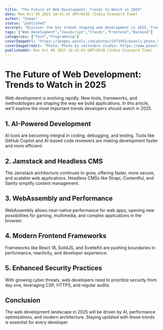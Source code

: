 ```yaml
---
title: "The Future of Web Development: Trends to Watch in 2025"
date: Mon Oct 06 2025 10:41:43 GMT+0530 (India Standard Time)
author: "Suman"
status: "published"
excerpt: "Discover the key trends shaping web development in 2025, from AI-driven tools to modern frameworks."
tags: ["Web Development","JavaScript","Trends","Frontend","Backend"]
categories: ["Tech","Programming"]
coverImageUrl: "https://images.pexels.com/photos/5473955/pexels-photo-5473955.jpeg"
coverImageCredit: "Photo: Photo by cottonbro studio: https://www.pexels.com/photo/a-woman-looking-afar-5473955/"
publishedAt: Mon Oct 06 2025 10:41:43 GMT+0530 (India Standard Time)
---
```


<h1>The Future of Web Development: Trends to Watch in 2025</h1>

<p>Web development is evolving rapidly. New tools, frameworks, and methodologies are shaping the way we build applications. In this article, we'll explore the most important trends developers should watch in 2025.</p>

<h2>1. AI-Powered Development</h2>
<p>AI tools are becoming integral in coding, debugging, and testing. Tools like GitHub Copilot and AI-based code reviewers are making development faster and more efficient.</p>

<h2>2. Jamstack and Headless CMS</h2>
<p>The Jamstack architecture continues to grow, offering faster, more secure, and scalable web applications. Headless CMSs like Strapi, Contentful, and Sanity simplify content management.</p>

<h2>3. WebAssembly and Performance</h2>
<p>WebAssembly allows near-native performance for web apps, opening new possibilities for gaming, multimedia, and complex applications in the browser.</p>

<h2>4. Modern Frontend Frameworks</h2>
<p>Frameworks like React 18, SolidJS, and SvelteKit are pushing boundaries in performance, reactivity, and developer experience.</p>

<h2>5. Enhanced Security Practices</h2>
<p>With growing cyber threats, web developers need to prioritize security from day one, leveraging CSP, HTTPS, and regular audits.</p>

<h2>Conclusion</h2>
<p>The web development landscape in 2025 will be driven by AI, performance optimizations, and modern architecture. Staying updated with these trends is essential for every developer.</p>